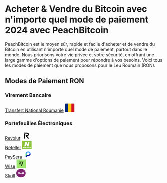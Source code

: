 <body class="payment-methods-page">

# Acheter & Vendre du Bitcoin avec n'importe quel mode de paiement 2024 avec PeachBitcoin

PeachBitcoin est le moyen sûr, rapide et facile d'acheter et de vendre du Bitcoin en utilisant n'importe quel mode de paiement, partout dans le monde. Nous priorisons votre vie privée et votre sécurité, en offrant une large gamme d'options de paiement pour répondre à vos besoins. Voici tous les modes de paiement que nous proposons pour le Leu Roumain (RON).

## Modes de Paiement RON

### Virement Bancaire

<div class="payment-grid">
    <div class="payment-grid-item">
        <a href="/buy-bitcoin-with-national-transfer-romania">Transfert National Roumanie</a> 
        <img src="/img/faq/logoimg/romaniaflag.png" width="30px" height="27px" alt="Acheter du bitcoin avec Transfert National Roumanie, Vendre du bitcoin avec Transfert National Roumanie">
    </div>
</div>

### Portefeuilles Électroniques

<div class="payment-grid">
    <div class="payment-grid-item">
        <a href="/buy-bitcoin-with-revolut">Revolut</a> 
        <img src="/img/faq/logoimg/revolut.png" width="30px" height="27px" alt="Acheter du bitcoin avec Revolut, Vendre du bitcoin avec Revolut">
    </div>
    <div class="payment-grid-item">
        <a href="/buy-bitcoin-with-neteller">Neteller</a> 
        <img src="/img/faq/logoimg/neteller.png" width="30px" height="27px" alt="Acheter du bitcoin avec Neteller, Vendre du bitcoin avec Neteller">
    </div>
    <div class="payment-grid-item">
        <a href="/buy-bitcoin-with-paysera">PaySera</a> 
        <img src="/img/faq/logoimg/paysera.png" width="30px" height="27px" alt="Acheter du bitcoin avec PaySera, Vendre du bitcoin avec PaySera">
    </div>
    <div class="payment-grid-item">
        <a href="/buy-bitcoin-with-wise">Wise</a> 
        <img src="/img/faq/logoimg/wise.png" width="30px" height="27px" alt="Acheter du bitcoin avec Wise, Vendre du bitcoin avec Wise">
    </div>
    <div class="payment-grid-item">
        <a href="/buy-bitcoin-with-skrill">Skrill</a> 
        <img src="/img/faq/logoimg/skrill.png" width="30px" height="27px" alt="Acheter du bitcoin avec Skrill, Vendre du bitcoin avec Skrill">
    </div>
</div>

</body>
